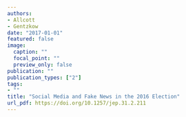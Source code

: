 ```yaml
---
authors:
- Allcott
- Gentzkow
date: "2017-01-01"
featured: false
image:
  caption: ""
  focal_point: ""
  preview_only: false
publication: ""
publication_types: ["2"]
tags:
- ""
title: "Social Media and Fake News in the 2016 Election"
url_pdf: https://doi.org/10.1257/jep.31.2.211
---
```

